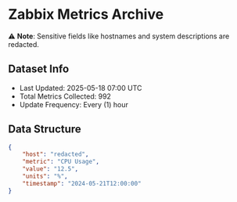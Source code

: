 # Zabbix Metrics Archive

⚠️ **Note**: Sensitive fields like hostnames and system descriptions are redacted.

## Dataset Info
- Last Updated: 2025-05-18 07:00 UTC
- Total Metrics Collected: 992
- Update Frequency: Every (1) hour

## Data Structure
```json
{
    "host": "redacted",
    "metric": "CPU Usage",
    "value": "12.5",
    "units": "%",
    "timestamp": "2024-05-21T12:00:00"
}
```
